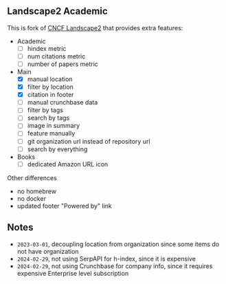 ## Landscape2 Academic 

This is fork of [CNCF Landscape2](http://github.com/cncf/landscape2) that provides extra features:

- Academic
    - [ ] hindex metric
    - [ ] num citations metric
    - [ ] number of papers metric
- Main
    - [x] manual location
    - [x] filter by location
    - [x] citation in footer
    - [ ] manual crunchbase data
    - [ ] filter by tags
    - [ ] search by tags
    - [ ] image in summary
    - [ ] feature manually
    - [ ] git organization url instead of repository url
    - [ ] search by everything
- Books
    - [ ] dedicated Amazon URL icon

Other differences
- no homebrew
- no docker
- updated footer "Powered by" link

## Notes

- `2023-03-01`, decoupling location from organization since some items do not have organization
- `2024-02-29`, not using SerpAPI for h-index, since it is expensive
- `2024-02-29`, not using Crunchbase for company info, since it requires expensive Enterprise level subscription
